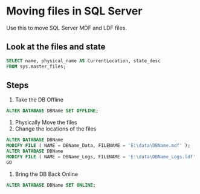 # Moving files in SQL Server
Use this to move SQL Server MDF and LDF files.

## Look at the files and state
```SQL
SELECT name, physical_name AS CurrentLocation, state_desc
FROM sys.master_files;
```
## Steps

1. Take the DB Offline
```SQL
ALTER DATABASE DBName SET OFFLINE;
```
1. Physically Move the files
1. Change the locations of the files
```SQL
ALTER DATABASE DBName
MODIFY FILE ( NAME = DBName_Data, FILENAME = 'E:\data\DBName.mdf' );
ALTER DATABASE DBName
MODIFY FILE ( NAME = DBName_Logs, FILENAME = 'E:\data\DBName_Logs.ldf' );
GO
```
1. Bring the DB Back Online
```SQL
ALTER DATABASE DBName SET ONLINE;
```